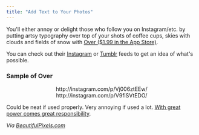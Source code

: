 ```yaml
---
title: "Add Text to Your Photos"
---
```

<p>You'll either annoy or delight those who follow you on Instagram/etc. by putting artsy typography over top of your shots of coffee cups, skies with clouds and fields of snow with <a href="http://target.georiot.com/Proxy.ashx?tsid=528&GR_URL=https%253A%252F%252Fitunes.apple.com%252Fus%252Fapp%252Fover%252Fid535811906%253Fmt%253D8%2526uo%253D4%2526partnerId%253D30" target="itunes_store">Over ($1.99 in the App Store)</a>.</p>
<p>You can check out their <a href="http://instagram.com/madewithover">Instagram</a> or <a href="http://madewithover.tumblr.com">Tumblr</a> feeds to get an idea of what's possible.</p>
<h3>Sample of Over</h3>
<div align="center">
http://instagram.com/p/Vj006ztEEw/<br />
http://instagram.com/p/V9fiSVtEDO/
</div>
<p>Could be neat if used properly. Very annoying if used a lot. <a href="http://en.wikiquote.org/wiki/Responsibility">With great power comes great responsibility</a>.</p>
<p><em>Via <a href="http://beautifulpixels.com/iphone/add-crispy-typography-to-your-photos-with-over/">BeautifulPixels.com</a></em></p>
<p><a href="http://target.georiot.com/Proxy.ashx?tsid=528&GR_URL=https%253A%252F%252Fitunes.apple.com%252Fus%252Fapp%252Fover%252Fid535811906%253Fmt%253D8%2526uo%253D4%2526partnerId%253D30" target="itunes_store"style="display:inline-block;overflow:hidden;background:url(http://linkmaker.itunes.apple.com/htmlResources/assets/images/web/linkmaker/badge_appstore-lrg.png) no-repeat;width:135px;height:40px;@media only screen{background-image:url(http://linkmaker.itunes.apple.com/htmlResources/assets/images/web/linkmaker/badge_appstore-lrg.svg);}"></a></p>
